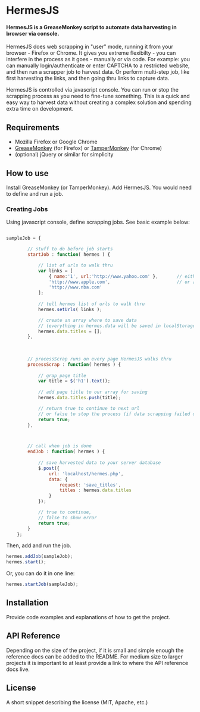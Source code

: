 # HermesJS

#### HermesJS is a GreaseMonkey script to automate data harvesting in browser via console.

HermesJS does web scrapping in "user" mode, running it from your browser - Firefox or Chrome. It gives you extreme flexibilty - you can interfere in the process as it goes - manually or via code. For example: you can manually login/authenticate or enter CAPTCHA to a restricted website, and then run a scrapper job to harvest data. Or perform multi-step job, like first harvesting the links, and then going thru links to capture data. 

HermesJS is controlled via javascript console. You can run or stop the scrapping process as you need to fine-tune something. This is a quick and easy way to harvest data without creating a complex solution and spending extra time on development.

## Requirements

- Mozilla Firefox or Google Chrome 
- [GreaseMonkey](https://addons.mozilla.org/en-US/firefox/addon/greasemonkey/) (for Firefox) or [TamperMonkey](https://tampermonkey.net/) (for Chrome)
- (optional) jQuery or similar for simplicity


## How to use

Install GreaseMonkey (or TamperMonkey). Add HermesJS. You would need to define and run a job. 

### Creating Jobs

Using javascript console, define scrapping jobs. See basic example below:

```javascript

sampleJob = {

        // stuff to do before job starts
        startJob : function( hermes ) {

            // list of urls to walk thru
            var links = [
                { name:'1', url:'http://www.yahoo.com' },       // either as an object
                'http://www.apple.com',                         // or a string
                'http://www.nba.com'
            ];
            
            // tell hermes list of urls to walk thru
            hermes.setUrls( links );

            // create an array where to save data
            // (everything in hermes.data will be saved in localStorage)
            hermes.data.titles = [];
        },
        
        
        
        // processScrap runs on every page HermesJS walks thru
        processScrap : function( hermes ) {
        
            // grap page title
            var title = $('h1').text();
            
            // add page title to our array for saving
            hermes.data.titles.push(title);

            // return true to continue to next url
            // or false to stop the process (if data scrapping failed or element not found)
            return true; 
        },



        // call when job is done
        endJob : function( hermes ) {
        
            // save harvested data to your server database
            $.post({
                url: 'localhost/hermes.php',
                data: {
                    request: 'save_titles',
                    titles : hermes.data.titles
                } 
            });

            // true to continue, 
            // false to show error
            return true; 
        }
    };
```

Then, add and run the job.

```javascript
hermes.addJob(sampleJob);
hermes.start();
```

Or, you can do it in one line:

```javascript
hermes.startJob(sampleJob);
```



## Installation

Provide code examples and explanations of how to get the project.

## API Reference

Depending on the size of the project, if it is small and simple enough the reference docs can be added to the README. For medium size to larger projects it is important to at least provide a link to where the API reference docs live.

## License

A short snippet describing the license (MIT, Apache, etc.)
